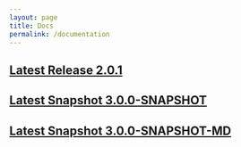 ```yaml
---
layout: page
title: Docs
permalink: /documentation
---
```


## [Latest Release 2.0.1](/docs/2.0.1/sapl-reference.html)

## [Latest Snapshot 3.0.0-SNAPSHOT](reference)

## [Latest Snapshot 3.0.0-SNAPSHOT-MD](https://haal2023.github.io/sapl-reference/)
